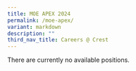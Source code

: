 ```yaml
---
title: MOE APEX 2024
permalink: /moe-apex/
variant: markdown
description: ""
third_nav_title: Careers @ Crest
---
```

There are currently no available positions.